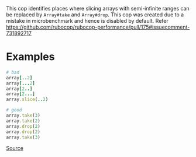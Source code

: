 
This cop identifies places where slicing arrays with semi-infinite ranges
can be replaced by `Array#take` and `Array#drop`.
This cop was created due to a mistake in microbenchmark and hence is disabled by default.
Refer https://github.com/rubocop/rubocop-performance/pull/175#issuecomment-731892717

# Examples

```ruby
# bad
array[..2]
array[...2]
array[2..]
array[2...]
array.slice(..2)

# good
array.take(3)
array.take(2)
array.drop(2)
array.drop(2)
array.take(3)
```

[Source](http://www.rubydoc.info/gems/rubocop/RuboCop/Cop/Performance/ArraySemiInfiniteRangeSlice)